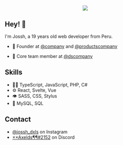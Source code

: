 <h1 align="center">
  <img src="https://media.giphy.com/media/NUyopAhS482FrakFlI/giphy-downsized-large.gif" />
</h1>

## Hey! 👋
I'm Jossh, a 19 years old web developer from Peru.

- 🧭 Founder at [@company](https://github.com/th8ta) and [@productscompany](https://github.com/useverto)

- 👥 Core team member at [@dscompany](https://github.com/nestdotland)

## Skills
- 👨‍💻 TypeScript, JavaScript, PHP, C#
- ⚙️ React, Svelte, Vue
- 👁️ SASS, CSS, Stylus
- 💽 MySQL, SQL

## Contact
- [@jossh_dxls](https://twitter.com/instagram) on Instagram
- [××Axelds¶¶#2152](./) on Discord

